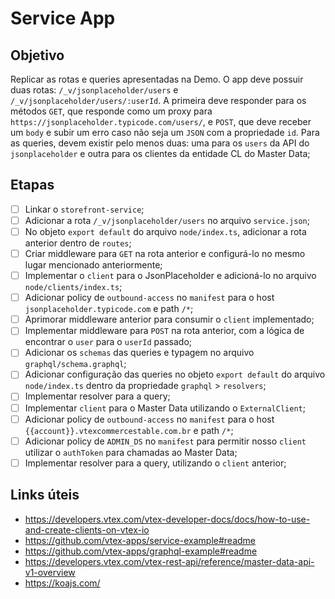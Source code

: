# Service App

## Objetivo

Replicar as rotas e queries apresentadas na Demo. O app deve possuir duas rotas: `/_v/jsonplaceholder/users` e `/_v/jsonplaceholder/users/:userId`. A primeira deve responder para os métodos `GET`, que responde como um proxy para `https://jsonplaceholder.typicode.com/users/`, e `POST`, que deve receber um `body` e subir um erro caso não seja um `JSON` com a propriedade `id`. Para as queries, devem existir pelo menos duas: uma para os `users` da API do `jsonplaceholder` e outra para os clientes da entidade CL do Master Data;

## Etapas

- [ ] Linkar o `storefront-service`;
- [ ] Adicionar a rota `/_v/jsonplaceholder/users` no arquivo `service.json`;
- [ ] No objeto `export default` do arquivo `node/index.ts`, adicionar a rota anterior dentro de `routes`;
- [ ] Criar middleware para `GET` na rota anterior e configurá-lo no mesmo lugar mencionado anteriormente;
- [ ] Implementar o `client` para o JsonPlaceholder e adicioná-lo no arquivo `node/clients/index.ts`;
- [ ] Adicionar policy de `outbound-access` no `manifest` para o host `jsonplaceholder.typicode.com` e path `/*`;
- [ ] Aprimorar middleware anterior para consumir o `client` implementado;
- [ ] Implementar middleware para `POST` na rota anterior, com a lógica de encontrar o `user` para o `userId` passado;
- [ ] Adicionar os `schemas` das queries e typagem no arquivo `graphql/schema.graphql`;
- [ ] Adicionar configuração das queries no objeto `export default` do arquivo `node/index.ts` dentro da propriedade `graphql` > `resolvers`;
- [ ] Implementar resolver para a query;
- [ ] Implementar `client` para o Master Data utilizando o `ExternalClient`;
- [ ] Adicionar policy de `outbound-access` no `manifest` para o host `{{account}}.vtexcommercestable.com.br` e path `/*`;
- [ ] Adicionar policy de `ADMIN_DS` no `manifest` para permitir nosso `client` utilizar o `authToken` para chamadas ao Master Data;
- [ ] Implementar resolver para a query, utilizando o `client` anterior;

## Links úteis

- https://developers.vtex.com/vtex-developer-docs/docs/how-to-use-and-create-clients-on-vtex-io
- https://github.com/vtex-apps/service-example#readme
- https://github.com/vtex-apps/graphql-example#readme
- https://developers.vtex.com/vtex-rest-api/reference/master-data-api-v1-overview
- https://koajs.com/
